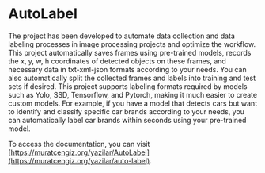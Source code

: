 # AutoLabel

The project has been developed to automate data collection and data labeling processes in image processing projects and optimize the workflow. This project automatically saves frames using pre-trained models, records the x, y, w, h coordinates of detected objects on these frames, and necessary data in txt-xml-json formats according to your needs. You can also automatically split the collected frames and labels into training and test sets if desired. This project supports labeling formats required by models such as Yolo, SSD, Tensorflow, and Pytorch, making it much easier to create custom models. For example, if you have a model that detects cars but want to identify and classify specific car brands according to your needs, you can automatically label car brands within seconds using your pre-trained model.

To access the documentation, you can visit [https://muratcengiz.org/yazilar/AutoLabel](https://muratcengiz.org/yazilar/auto-label).
​

​
